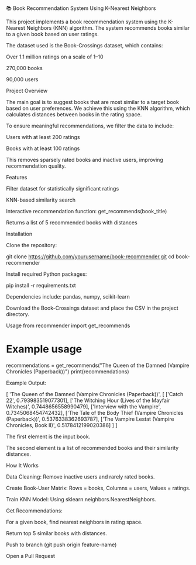 📚 Book Recommendation System Using K-Nearest Neighbors

This project implements a book recommendation system using the K-Nearest Neighbors (KNN) algorithm. The system recommends books similar to a given book based on user ratings.

The dataset used is the Book-Crossings dataset, which contains:

Over 1.1 million ratings on a scale of 1–10

270,000 books

90,000 users

Project Overview

The main goal is to suggest books that are most similar to a target book based on user preferences. We achieve this using the KNN algorithm, which calculates distances between books in the rating space.

To ensure meaningful recommendations, we filter the data to include:

Users with at least 200 ratings

Books with at least 100 ratings

This removes sparsely rated books and inactive users, improving recommendation quality.

Features

Filter dataset for statistically significant ratings

KNN-based similarity search

Interactive recommendation function: get_recommends(book_title)

Returns a list of 5 recommended books with distances

Installation

Clone the repository:

git clone https://github.com/yourusername/book-recommender.git
cd book-recommender


Install required Python packages:

pip install -r requirements.txt


Dependencies include: pandas, numpy, scikit-learn

Download the Book-Crossings dataset and place the CSV in the project directory.

Usage
from recommender import get_recommends

# Example usage
recommendations = get_recommends("The Queen of the Damned (Vampire Chronicles (Paperback))")
print(recommendations)


Example Output:

[
    'The Queen of the Damned (Vampire Chronicles (Paperback))',
    [
        ['Catch 22', 0.793983519077301],
        ['The Witching Hour (Lives of the Mayfair Witches)', 0.7448656558990479],
        ['Interview with the Vampire', 0.7345068454742432],
        ['The Tale of the Body Thief (Vampire Chronicles (Paperback))', 0.5376338362693787],
        ['The Vampire Lestat (Vampire Chronicles, Book II)', 0.5178412199020386]
    ]
]


The first element is the input book.

The second element is a list of recommended books and their similarity distances.

How It Works

Data Cleaning: Remove inactive users and rarely rated books.

Create Book-User Matrix: Rows = books, Columns = users, Values = ratings.

Train KNN Model: Using sklearn.neighbors.NearestNeighbors.

Get Recommendations:

For a given book, find nearest neighbors in rating space.

Return top 5 similar books with distances.


Push to branch (git push origin feature-name)

Open a Pull Request

